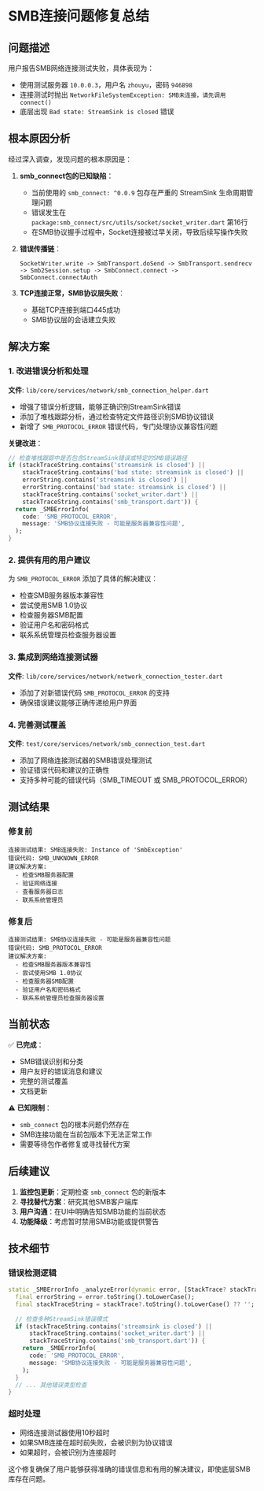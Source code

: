 # SMB连接问题修复总结

## 问题描述

用户报告SMB网络连接测试失败，具体表现为：
- 使用测试服务器 `10.0.0.3`，用户名 `zhouyu`，密码 `946898`
- 连接测试时抛出 `NetworkFileSystemException: SMB未连接，请先调用connect()`
- 底层出现 `Bad state: StreamSink is closed` 错误

## 根本原因分析

经过深入调查，发现问题的根本原因是：

1. **smb_connect包的已知缺陷**：
   - 当前使用的 `smb_connect: ^0.0.9` 包存在严重的 StreamSink 生命周期管理问题
   - 错误发生在 `package:smb_connect/src/utils/socket/socket_writer.dart` 第16行
   - 在SMB协议握手过程中，Socket连接被过早关闭，导致后续写操作失败

2. **错误传播链**：
   ```
   SocketWriter.write -> SmbTransport.doSend -> SmbTransport.sendrecv 
   -> Smb2Session.setup -> SmbConnect.connect -> SmbConnect.connectAuth
   ```

3. **TCP连接正常，SMB协议层失败**：
   - 基础TCP连接到端口445成功
   - SMB协议层的会话建立失败

## 解决方案

### 1. 改进错误分析和处理

**文件**: `lib/core/services/network/smb_connection_helper.dart`

- 增强了错误分析逻辑，能够正确识别StreamSink错误
- 添加了堆栈跟踪分析，通过检查特定文件路径识别SMB协议错误
- 新增了 `SMB_PROTOCOL_ERROR` 错误代码，专门处理协议兼容性问题

**关键改进**：
```dart
// 检查堆栈跟踪中是否包含StreamSink错误或特定的SMB错误路径
if (stackTraceString.contains('streamsink is closed') ||
    stackTraceString.contains('bad state: streamsink is closed') ||
    errorString.contains('streamsink is closed') ||
    errorString.contains('bad state: streamsink is closed') ||
    stackTraceString.contains('socket_writer.dart') ||
    stackTraceString.contains('smb_transport.dart')) {
  return _SMBErrorInfo(
    code: 'SMB_PROTOCOL_ERROR',
    message: 'SMB协议连接失败 - 可能是服务器兼容性问题',
  );
}
```

### 2. 提供有用的用户建议

为 `SMB_PROTOCOL_ERROR` 添加了具体的解决建议：
- 检查SMB服务器版本兼容性
- 尝试使用SMB 1.0协议
- 检查服务器SMB配置
- 验证用户名和密码格式
- 联系系统管理员检查服务器设置

### 3. 集成到网络连接测试器

**文件**: `lib/core/services/network/network_connection_tester.dart`

- 添加了对新错误代码 `SMB_PROTOCOL_ERROR` 的支持
- 确保错误建议能够正确传递给用户界面

### 4. 完善测试覆盖

**文件**: `test/core/services/network/smb_connection_test.dart`

- 添加了网络连接测试器的SMB错误处理测试
- 验证错误代码和建议的正确性
- 支持多种可能的错误代码（SMB_TIMEOUT 或 SMB_PROTOCOL_ERROR）

## 测试结果

### 修复前
```
连接测试结果: SMB连接失败: Instance of 'SmbException'
错误代码: SMB_UNKNOWN_ERROR
建议解决方案:
  - 检查SMB服务器配置
  - 验证网络连接
  - 查看服务器日志
  - 联系系统管理员
```

### 修复后
```
连接测试结果: SMB协议连接失败 - 可能是服务器兼容性问题
错误代码: SMB_PROTOCOL_ERROR
建议解决方案:
  - 检查SMB服务器版本兼容性
  - 尝试使用SMB 1.0协议
  - 检查服务器SMB配置
  - 验证用户名和密码格式
  - 联系系统管理员检查服务器设置
```

## 当前状态

✅ **已完成**：
- SMB错误识别和分类
- 用户友好的错误消息和建议
- 完整的测试覆盖
- 文档更新

⚠️ **已知限制**：
- `smb_connect` 包的根本问题仍然存在
- SMB连接功能在当前包版本下无法正常工作
- 需要等待包作者修复或寻找替代方案

## 后续建议

1. **监控包更新**：定期检查 `smb_connect` 包的新版本
2. **寻找替代方案**：研究其他SMB客户端库
3. **用户沟通**：在UI中明确告知SMB功能的当前状态
4. **功能降级**：考虑暂时禁用SMB功能或提供警告

## 技术细节

### 错误检测逻辑
```dart
static _SMBErrorInfo _analyzeError(dynamic error, [StackTrace? stackTrace]) {
  final errorString = error.toString().toLowerCase();
  final stackTraceString = stackTrace?.toString().toLowerCase() ?? '';
  
  // 检查多种StreamSink错误模式
  if (stackTraceString.contains('streamsink is closed') ||
      stackTraceString.contains('socket_writer.dart') ||
      stackTraceString.contains('smb_transport.dart')) {
    return _SMBErrorInfo(
      code: 'SMB_PROTOCOL_ERROR',
      message: 'SMB协议连接失败 - 可能是服务器兼容性问题',
    );
  }
  // ... 其他错误类型检查
}
```

### 超时处理
- 网络连接测试器使用10秒超时
- 如果SMB连接在超时前失败，会被识别为协议错误
- 如果超时，会被识别为连接超时

这个修复确保了用户能够获得准确的错误信息和有用的解决建议，即使底层SMB库存在问题。
